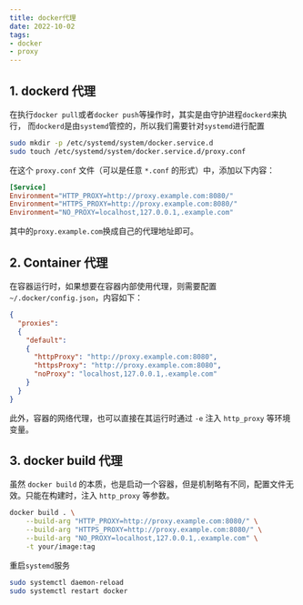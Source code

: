 ```yaml
---
title: docker代理
date: 2022-10-02
tags: 
- docker
- proxy
---
```


## 1. dockerd 代理  

在执行`docker pull`或者`docker push`等操作时，其实是由守护进程`dockerd`来执行，
而`dockerd`是由`systemd`管控的，所以我们需要针对`systemd`进行配置

``` bash
sudo mkdir -p /etc/systemd/system/docker.service.d
sudo touch /etc/systemd/system/docker.service.d/proxy.conf
```

在这个 `proxy.conf` 文件（可以是任意 `*.conf` 的形式）中，添加以下内容：

``` conf
[Service]
Environment="HTTP_PROXY=http://proxy.example.com:8080/"
Environment="HTTPS_PROXY=http://proxy.example.com:8080/"
Environment="NO_PROXY=localhost,127.0.0.1,.example.com"
```

其中的`proxy.example.com`换成自己的代理地址即可。

## 2. Container 代理

在容器运行时，如果想要在容器内部使用代理，则需要配置`~/.docker/config.json`，内容如下：

``` json
{
  "proxies":
  {
    "default":
    {
      "httpProxy": "http://proxy.example.com:8080",
      "httpsProxy": "http://proxy.example.com:8080",
      "noProxy": "localhost,127.0.0.1,.example.com"
    }
  }
}
```

此外，容器的网络代理，也可以直接在其运行时通过 `-e` 注入 `http_proxy` 等环境变量。

## 3. docker build 代理

虽然 `docker build` 的本质，也是启动一个容器，但是机制略有不同，配置文件无效。只能在构建时，注入 `http_proxy` 等参数。

``` bash
docker build . \
    --build-arg "HTTP_PROXY=http://proxy.example.com:8080/" \
    --build-arg "HTTPS_PROXY=http://proxy.example.com:8080/" \
    --build-arg "NO_PROXY=localhost,127.0.0.1,.example.com" \
    -t your/image:tag
```

重启`systemd`服务

``` bash
sudo systemctl daemon-reload
sudo systemctl restart docker
```
